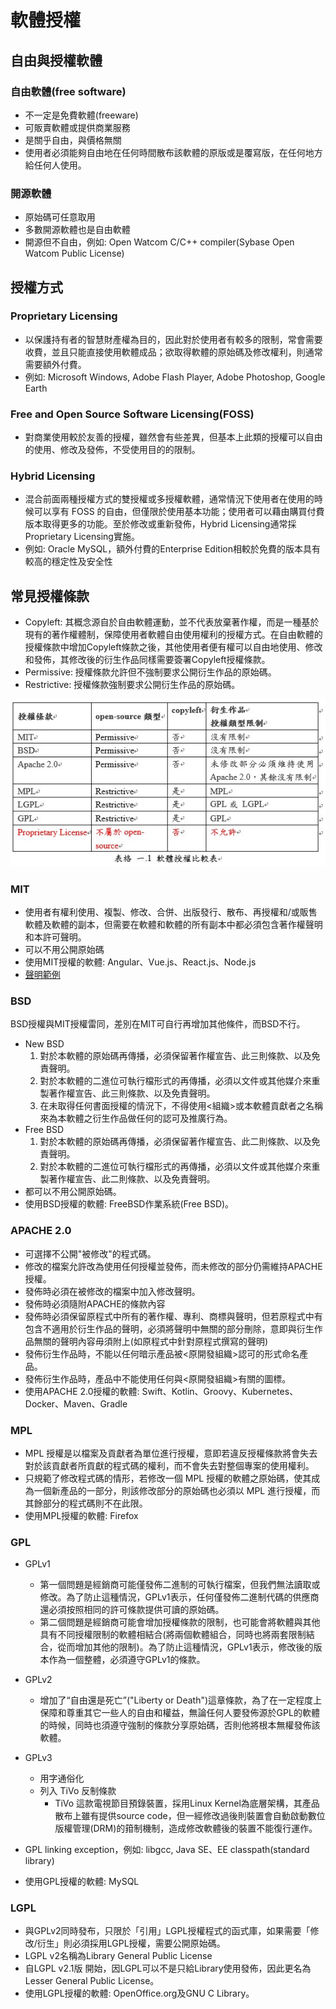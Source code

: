 # 軟體授權

## 自由與授權軟體
### 自由軟體(free software)
- 不一定是免費軟體(freeware)
- 可販賣軟體或提供商業服務
- 是關乎自由，與價格無關
- 使用者必須能夠自由地在任何時間散布該軟體的原版或是覆寫版，在任何地方給任何人使用。

### 開源軟體
- 原始碼可任意取用
- 多數開源軟體也是自由軟體
- 開源但不自由，例如: Open Watcom C/C++ compiler(Sybase Open Watcom Public License)

## 授權方式
### Proprietary Licensing
- 以保護持有者的智慧財產權為目的，因此對於使用者有較多的限制，常會需要收費，並且只能直接使用軟體成品；欲取得軟體的原始碼及修改權利，則通常需要額外付費。
- 例如: Microsoft Windows, Adobe Flash Player, Adobe Photoshop, Google Earth

### Free and Open Source Software Licensing(FOSS)
- 對商業使用較於友善的授權，雖然會有些差異，但基本上此類的授權可以自由的使用、修改及發佈，不受使用目的的限制。

### Hybrid Licensing
- 混合前面兩種授權方式的雙授權或多授權軟體，通常情況下使用者在使用的時候可以享有 FOSS 的自由，但僅限於使用基本功能；使用者可以藉由購買付費版本取得更多的功能。至於修改或重新發佈，Hybrid Licensing通常採Proprietary Licensing實施。
- 例如: Oracle MySQL，額外付費的Enterprise Edition相較於免費的版本具有較高的穩定性及安全性

## 常見授權條款
- Copyleft: 其概念源自於自由軟體運動，並不代表放棄著作權，而是一種基於現有的著作權體制，保障使用者軟體自由使用權利的授權方式。在自由軟體的授權條款中增加Copyleft條款之後，其他使用者便有權可以自由地使用、修改和發佈，其修改後的衍生作品同樣需要簽署Copyleft授權條款。
- Permissive: 授權條款允許但不強制要求公開衍生作品的原始碼。
- Restrictive: 授權條款強制要求公開衍生作品的原始碼。

![license_compare](./img/license_compare.jpg)

### MIT
- 使用者有權利使用、複製、修改、合併、出版發行、散布、再授權和/或販售軟體及軟體的副本，但需要在軟體和軟體的所有副本中都必須包含著作權聲明和本許可聲明。
- 可以不用公開原始碼
- 使用MIT授權的軟體: Angular、Vue.js、React.js、Node.js
- [聲明範例](https://github.com/nodejs/node/blob/master/LICENSE)

### BSD
BSD授權與MIT授權雷同，差別在MIT可自行再增加其他條件，而BSD不行。
- New BSD
  1. 對於本軟體的原始碼再傳播，必須保留著作權宣告、此三則條款、以及免責聲明。
  2. 對於本軟體的二進位可執行檔形式的再傳播，必須以文件或其他媒介來重製著作權宣告、此三則條款、以及免責聲明。
  3. 在未取得任何書面授權的情況下，不得使用<組織>或本軟體貢獻者之名稱來為本軟體之衍生作品做任何的認可及推廣行為。
- Free BSD
  1. 對於本軟體的原始碼再傳播，必須保留著作權宣告、此二則條款、以及免責聲明。
  2. 對於本軟體的二進位可執行檔形式的再傳播，必須以文件或其他媒介來重製著作權宣告、此二則條款、以及免責聲明。
- 都可以不用公開原始碼。
- 使用BSD授權的軟體: FreeBSD作業系統(Free BSD)。

### APACHE 2.0
- 可選擇不公開"被修改"的程式碼。
- 修改的檔案允許改為使用任何授權並發佈，而未修改的部分仍需維持APACHE授權。
- 發佈時必須在被修改的檔案中加入修改聲明。
- 發佈時必須隨附APACHE的條款內容
- 發佈時必須保留原程式中所有的著作權、專利、商標與聲明，但若原程式中有包含不適用於衍生作品的聲明，必須將聲明中無關的部分刪除，意即與衍生作品無關的聲明內容毋須附上(如原程式中針對原程式撰寫的聲明)
- 發佈衍生作品時，不能以任何暗示產品被<原開發組織>認可的形式命名產品。
- 發佈衍生作品時，產品中不能使用任何與<原開發組織>有關的圖標。
- 使用APACHE 2.0授權的軟體: Swift、Kotlin、Groovy、Kubernetes、Docker、Maven、Gradle

### MPL
- MPL 授權是以檔案及貢獻者為單位進行授權，意即若違反授權條款將會失去對於該貢獻者所貢獻的程式碼的權利，而不會失去對整個專案的使用權利。
- 只規範了修改程式碼的情形，若修改一個 MPL 授權的軟體之原始碼，使其成為一個新產品的一部分，則該修改部分的原始碼也必須以 MPL 進行授權，而其餘部分的程式碼則不在此限。
- 使用MPL授權的軟體: Firefox

### GPL
- GPLv1
  - 第一個問題是經銷商可能僅發佈二進制的可執行檔案，但我們無法讀取或修改。為了防止這種情況，GPLv1表示，任何僅發佈二進制代碼的供應商還必須按照相同的許可條款提供可讀的原始碼。
  - 第二個問題是經銷商可能會增加授權條款的限制，也可能會將軟體與其他具有不同授權限制的軟體相結合(將兩個軟體組合，同時也將兩套限制結合，從而增加其他的限制)。為了防止這種情況，GPLv1表示，修改後的版本作為一個整體，必須遵守GPLv1的條款。
- GPLv2
  - 增加了“自由還是死亡”("Liberty or Death")這章條款，為了在一定程度上保障和尊重其它一些人的自由和權益，無論任何人要發佈源於GPL的軟體的時候，同時也須遵守強制的條款分享原始碼，否則他將根本無權發佈該軟體。
- GPLv3
  - 用字通俗化
  - 列入 TiVo 反制條款
    - TiVo 這款電視節目預錄裝置，採用Linux Kernel為底層架構，其產品散布上雖有提供source code，但一經修改過後則裝置會自動啟動數位版權管理(DRM)的箝制機制，造成修改軟體後的裝置不能復行運作。

- GPL linking exception，例如: libgcc, Java SE、EE classpath(standard library)
- 使用GPL授權的軟體: MySQL

### LGPL
- 與GPLv2同時發布，只限於「引用」LGPL授權程式的函式庫，如果需要「修改/衍生」則必須採用LGPL授權，需要公開原始碼。
- LGPL v2名稱為Library General Public License
- 自LGPL v2.1版 開始，因LGPL可以不是只給Library使用發佈，因此更名為Lesser General Public License。
- 使用LGPL授權的軟體: OpenOffice.org及GNU C Library。
